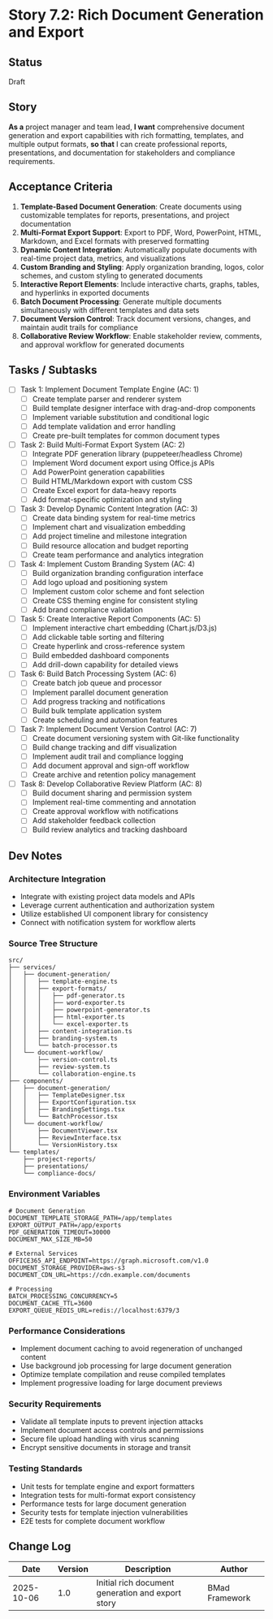 # Story 7.2: Rich Document Generation and Export

## Status
Draft

## Story

**As a** project manager and team lead,
**I want** comprehensive document generation and export capabilities with rich formatting, templates, and multiple output formats,
**so that** I can create professional reports, presentations, and documentation for stakeholders and compliance requirements.

## Acceptance Criteria

1. **Template-Based Document Generation**: Create documents using customizable templates for reports, presentations, and project documentation
2. **Multi-Format Export Support**: Export to PDF, Word, PowerPoint, HTML, Markdown, and Excel formats with preserved formatting
3. **Dynamic Content Integration**: Automatically populate documents with real-time project data, metrics, and visualizations
4. **Custom Branding and Styling**: Apply organization branding, logos, color schemes, and custom styling to generated documents
5. **Interactive Report Elements**: Include interactive charts, graphs, tables, and hyperlinks in exported documents
6. **Batch Document Processing**: Generate multiple documents simultaneously with different templates and data sets
7. **Document Version Control**: Track document versions, changes, and maintain audit trails for compliance
8. **Collaborative Review Workflow**: Enable stakeholder review, comments, and approval workflow for generated documents

## Tasks / Subtasks

- [ ] Task 1: Implement Document Template Engine (AC: 1)
  - [ ] Create template parser and renderer system
  - [ ] Build template designer interface with drag-and-drop components
  - [ ] Implement variable substitution and conditional logic
  - [ ] Add template validation and error handling
  - [ ] Create pre-built templates for common document types

- [ ] Task 2: Build Multi-Format Export System (AC: 2)
  - [ ] Integrate PDF generation library (puppeteer/headless Chrome)
  - [ ] Implement Word document export using Office.js APIs
  - [ ] Add PowerPoint generation capabilities
  - [ ] Build HTML/Markdown export with custom CSS
  - [ ] Create Excel export for data-heavy reports
  - [ ] Add format-specific optimization and styling

- [ ] Task 3: Develop Dynamic Content Integration (AC: 3)
  - [ ] Create data binding system for real-time metrics
  - [ ] Implement chart and visualization embedding
  - [ ] Add project timeline and milestone integration
  - [ ] Build resource allocation and budget reporting
  - [ ] Create team performance and analytics integration

- [ ] Task 4: Implement Custom Branding System (AC: 4)
  - [ ] Build organization branding configuration interface
  - [ ] Add logo upload and positioning system
  - [ ] Implement custom color scheme and font selection
  - [ ] Create CSS theming engine for consistent styling
  - [ ] Add brand compliance validation

- [ ] Task 5: Create Interactive Report Components (AC: 5)
  - [ ] Implement interactive chart embedding (Chart.js/D3.js)
  - [ ] Add clickable table sorting and filtering
  - [ ] Create hyperlink and cross-reference system
  - [ ] Build embedded dashboard components
  - [ ] Add drill-down capability for detailed views

- [ ] Task 6: Build Batch Processing System (AC: 6)
  - [ ] Create batch job queue and processor
  - [ ] Implement parallel document generation
  - [ ] Add progress tracking and notifications
  - [ ] Build bulk template application system
  - [ ] Create scheduling and automation features

- [ ] Task 7: Implement Document Version Control (AC: 7)
  - [ ] Create document versioning system with Git-like functionality
  - [ ] Build change tracking and diff visualization
  - [ ] Implement audit trail and compliance logging
  - [ ] Add document approval and sign-off workflow
  - [ ] Create archive and retention policy management

- [ ] Task 8: Develop Collaborative Review Platform (AC: 8)
  - [ ] Build document sharing and permission system
  - [ ] Implement real-time commenting and annotation
  - [ ] Create approval workflow with notifications
  - [ ] Add stakeholder feedback collection
  - [ ] Build review analytics and tracking dashboard

## Dev Notes

### Architecture Integration
- Integrate with existing project data models and APIs
- Leverage current authentication and authorization system
- Utilize established UI component library for consistency
- Connect with notification system for workflow alerts

### Source Tree Structure
```
src/
├── services/
│   ├── document-generation/
│   │   ├── template-engine.ts
│   │   ├── export-formats/
│   │   │   ├── pdf-generator.ts
│   │   │   ├── word-exporter.ts
│   │   │   ├── powerpoint-generator.ts
│   │   │   ├── html-exporter.ts
│   │   │   └── excel-exporter.ts
│   │   ├── content-integration.ts
│   │   ├── branding-system.ts
│   │   └── batch-processor.ts
│   └── document-workflow/
│       ├── version-control.ts
│       ├── review-system.ts
│       └── collaboration-engine.ts
├── components/
│   ├── document-generation/
│   │   ├── TemplateDesigner.tsx
│   │   ├── ExportConfiguration.tsx
│   │   ├── BrandingSettings.tsx
│   │   └── BatchProcessor.tsx
│   └── document-workflow/
│       ├── DocumentViewer.tsx
│       ├── ReviewInterface.tsx
│       └── VersionHistory.tsx
└── templates/
    ├── project-reports/
    ├── presentations/
    └── compliance-docs/
```

### Environment Variables
```
# Document Generation
DOCUMENT_TEMPLATE_STORAGE_PATH=/app/templates
EXPORT_OUTPUT_PATH=/app/exports
PDF_GENERATION_TIMEOUT=30000
DOCUMENT_MAX_SIZE_MB=50

# External Services
OFFICE365_API_ENDPOINT=https://graph.microsoft.com/v1.0
DOCUMENT_STORAGE_PROVIDER=aws-s3
DOCUMENT_CDN_URL=https://cdn.example.com/documents

# Processing
BATCH_PROCESSING_CONCURRENCY=5
DOCUMENT_CACHE_TTL=3600
EXPORT_QUEUE_REDIS_URL=redis://localhost:6379/3
```

### Performance Considerations
- Implement document caching to avoid regeneration of unchanged content
- Use background job processing for large document generation
- Optimize template compilation and reuse compiled templates
- Implement progressive loading for large document previews

### Security Requirements
- Validate all template inputs to prevent injection attacks
- Implement document access controls and permissions
- Secure file upload handling with virus scanning
- Encrypt sensitive documents in storage and transit

### Testing Standards
- Unit tests for template engine and export formatters
- Integration tests for multi-format export consistency
- Performance tests for large document generation
- Security tests for template injection vulnerabilities
- E2E tests for complete document workflow

## Change Log

| Date | Version | Description | Author |
|------|---------|-------------|---------|
| 2025-10-06 | 1.0 | Initial rich document generation and export story | BMad Framework |